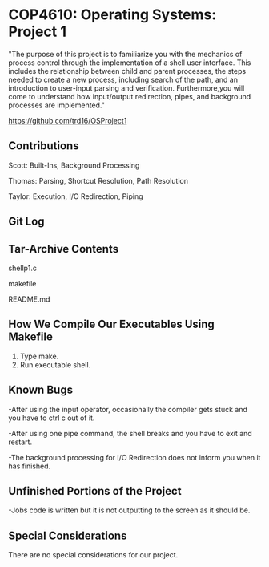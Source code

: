# COP4610: Operating Systems: Project 1
"The purpose of this project is to familiarize you with the mechanics of process control through the implementation of a shell user interface. This includes the relationship between child and parent processes, the steps needed to create a new process, including search of the path, and an introduction to user-input parsing and verification. Furthermore,you will come to understand how input/output redirection, pipes, and background processes are implemented."

https://github.com/trd16/OSProject1


Contributions
-------------
Scott: Built-Ins, Background Processing

Thomas: Parsing, Shortcut Resolution, Path Resolution

Taylor: Execution, I/O Redirection, Piping

Git Log
------------


Tar-Archive Contents
--------------------
shellp1.c

makefile

README.md

How We Compile Our Executables Using Makefile
---------------------------------------------
1. Type make.
2. Run executable shell.

Known Bugs
-----------
-After using the input operator, occasionally the compiler gets stuck and you have to ctrl c out of it.

-After using one pipe command, the shell breaks and you have to exit and restart.

-The background processing for I/O Redirection does not inform you when it has finished.

Unfinished Portions of the Project
------------------------------------
-Jobs code is written but it is not outputting to the screen as it should be.

Special Considerations
------------------------
There are no special considerations for our project.
